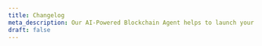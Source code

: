 ```yaml
---
title: Changelog
meta_description: Our AI-Powered Blockchain Agent helps to launch your token in seconds with AI
draft: false
---
```

